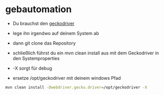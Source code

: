 # gebautomation

* Du brauchst den [geckodriver](https://github.com/mozilla/geckodriver/releases)

* lege ihn irgendwo auf deinem System ab

* dann git clone das Repository
* schließlich führst du ein mvn clean install aus mit dem Geckodriver in den Systemproperties
* -X sorgt für debug
* ersetze /opt/geckodriver mit deinem windows Pfad

```bash
mvn clean install -Dwebdriver.gecko.driver=/opt/geckodriver -X
```

